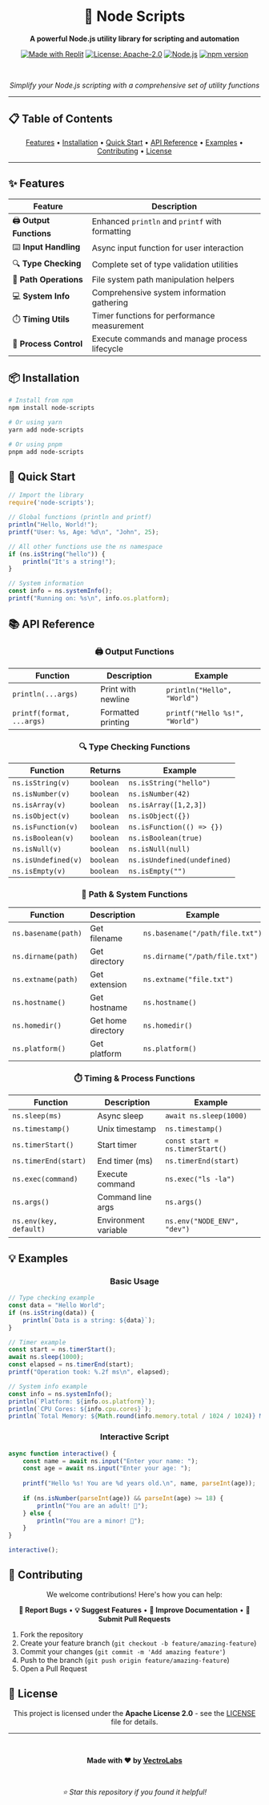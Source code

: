 
<div align="center">

# 🚀 Node Scripts

**A powerful Node.js utility library for scripting and automation**

[![Made with Replit](https://replit.com/badge?caption=Made%20with%20Replit&variant=small)](https://replit.com/@your-username/node-scripts)
[![License: Apache-2.0](https://img.shields.io/badge/License-Apache%202.0-blue.svg)](https://opensource.org/licenses/Apache-2.0)
[![Node.js](https://img.shields.io/badge/Node.js-24.x-green.svg)](https://nodejs.org/)
[![npm version](https://img.shields.io/badge/npm-1.0.0-red.svg)](https://www.npmjs.com/)

<br>

*Simplify your Node.js scripting with a comprehensive set of utility functions*

</div>

---

## 📋 Table of Contents

<div align="center">

[Features](#-features) • [Installation](#-installation) • [Quick Start](#-quick-start) • [API Reference](#-api-reference) • [Examples](#-examples) • [Contributing](#-contributing) • [License](#-license)

</div>

---

## ✨ Features

<div align="center">

| Feature | Description |
|---------|-------------|
| 🖨️ **Output Functions** | Enhanced `println` and `printf` with formatting |
| ⌨️ **Input Handling** | Async input function for user interaction |
| 🔍 **Type Checking** | Complete set of type validation utilities |
| 📁 **Path Operations** | File system path manipulation helpers |
| 💻 **System Info** | Comprehensive system information gathering |
| ⏱️ **Timing Utils** | Timer functions for performance measurement |
| 🔧 **Process Control** | Execute commands and manage process lifecycle |

</div>

## 📦 Installation

```bash
# Install from npm
npm install node-scripts

# Or using yarn
yarn add node-scripts

# Or using pnpm
pnpm add node-scripts
```

## 🚀 Quick Start

```javascript
// Import the library
require('node-scripts');

// Global functions (println and printf)
println("Hello, World!");
printf("User: %s, Age: %d\n", "John", 25);

// All other functions use the ns namespace
if (ns.isString("hello")) {
    println("It's a string!");
}

// System information
const info = ns.systemInfo();
printf("Running on: %s\n", info.os.platform);
```

## 📚 API Reference

<div align="center">

### 🖨️ Output Functions

</div>

| Function | Description | Example |
|----------|-------------|---------|
| `println(...args)` | Print with newline | `println("Hello", "World")` |
| `printf(format, ...args)` | Formatted printing | `printf("Hello %s!", "World")` |

<div align="center">

### 🔍 Type Checking Functions

</div>

| Function | Returns | Example |
|----------|---------|---------|
| `ns.isString(v)` | `boolean` | `ns.isString("hello")` |
| `ns.isNumber(v)` | `boolean` | `ns.isNumber(42)` |
| `ns.isArray(v)` | `boolean` | `ns.isArray([1,2,3])` |
| `ns.isObject(v)` | `boolean` | `ns.isObject({})` |
| `ns.isFunction(v)` | `boolean` | `ns.isFunction(() => {})` |
| `ns.isBoolean(v)` | `boolean` | `ns.isBoolean(true)` |
| `ns.isNull(v)` | `boolean` | `ns.isNull(null)` |
| `ns.isUndefined(v)` | `boolean` | `ns.isUndefined(undefined)` |
| `ns.isEmpty(v)` | `boolean` | `ns.isEmpty("")` |

<div align="center">

### 📁 Path & System Functions

</div>

| Function | Description | Example |
|----------|-------------|---------|
| `ns.basename(path)` | Get filename | `ns.basename("/path/file.txt")` |
| `ns.dirname(path)` | Get directory | `ns.dirname("/path/file.txt")` |
| `ns.extname(path)` | Get extension | `ns.extname("file.txt")` |
| `ns.hostname()` | Get hostname | `ns.hostname()` |
| `ns.homedir()` | Get home directory | `ns.homedir()` |
| `ns.platform()` | Get platform | `ns.platform()` |

<div align="center">

### ⏱️ Timing & Process Functions

</div>

| Function | Description | Example |
|----------|-------------|---------|
| `ns.sleep(ms)` | Async sleep | `await ns.sleep(1000)` |
| `ns.timestamp()` | Unix timestamp | `ns.timestamp()` |
| `ns.timerStart()` | Start timer | `const start = ns.timerStart()` |
| `ns.timerEnd(start)` | End timer (ms) | `ns.timerEnd(start)` |
| `ns.exec(command)` | Execute command | `ns.exec("ls -la")` |
| `ns.args()` | Command line args | `ns.args()` |
| `ns.env(key, default)` | Environment variable | `ns.env("NODE_ENV", "dev")` |

## 💡 Examples

<div align="center">

### Basic Usage

</div>

```javascript
// Type checking example
const data = "Hello World";
if (ns.isString(data)) {
    println(`Data is a string: ${data}`);
}

// Timer example
const start = ns.timerStart();
await ns.sleep(1000);
const elapsed = ns.timerEnd(start);
printf("Operation took: %.2f ms\n", elapsed);

// System info example
const info = ns.systemInfo();
println(`Platform: ${info.os.platform}`);
println(`CPU Cores: ${info.cpu.cores}`);
println(`Total Memory: ${Math.round(info.memory.total / 1024 / 1024)} MB`);
```

<div align="center">

### Interactive Script

</div>

```javascript
async function interactive() {
    const name = await ns.input("Enter your name: ");
    const age = await ns.input("Enter your age: ");
    
    printf("Hello %s! You are %d years old.\n", name, parseInt(age));
    
    if (ns.isNumber(parseInt(age)) && parseInt(age) >= 18) {
        println("You are an adult! 🎉");
    } else {
        println("You are a minor! 👶");
    }
}

interactive();
```

## 🤝 Contributing

<div align="center">

We welcome contributions! Here's how you can help:

**🐛 Report Bugs** • **💡 Suggest Features** • **📝 Improve Documentation** • **🔧 Submit Pull Requests**

</div>

1. Fork the repository
2. Create your feature branch (`git checkout -b feature/amazing-feature`)
3. Commit your changes (`git commit -m 'Add amazing feature'`)
4. Push to the branch (`git push origin feature/amazing-feature`)
5. Open a Pull Request

## 📄 License

<div align="center">

This project is licensed under the **Apache License 2.0** - see the [LICENSE](LICENSE) file for details.

---

<br>

**Made with ❤️ by [VectroLabs](https://github.com/VectroLabs)**

<br>

*⭐ Star this repository if you found it helpful!*

</div>
